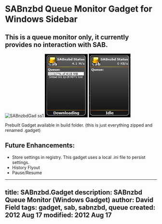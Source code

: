 SABnzbd Queue Monitor Gadget for Windows Sidebar
=========

## This is a queue monitor only, it currently provides no interaction with SAB.

![SABnzbdGad ss1](https://github.com/fuzion9/SABnzbd.Gadget/raw/master/images/ss1.jpg)
![SABnzbdGad ss2](https://github.com/fuzion9/SABnzbd.Gadget/raw/master/images/ss2.jpg)
![SABnzbdGad ss3](https://github.com/fuzion9/SABnzbd.Gadget/raw/master/images/ss3.jpg)

Prebuilt Gadget available in build folder. (this is just everything zipped and renamed .gadget)

Future Enhancements:
--------------------
* Store settings in registry.  This gadget uses a local .ini file to persist settings.
* History Flyout
* Pause/Resume



---
title: SABnzbd.Gadget
description: SABnzbd Queue Monitor (Windows Gadget)
author: David Field
tags: gadget, sab, sabnzbd, queue
created:  2012 Aug 17
modified: 2012 Aug 17
---
